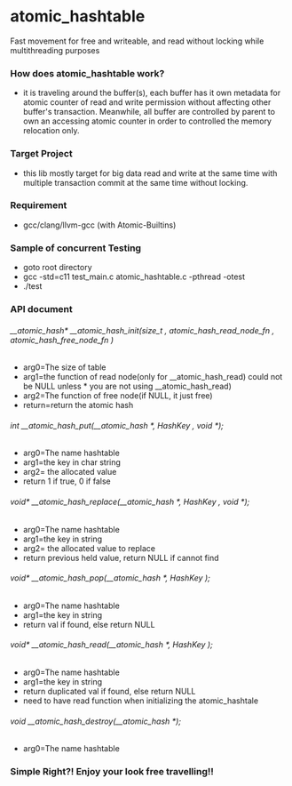 # atomic_hashtable
Fast movement for free and writeable, and read without locking while multithreading purposes

### How does atomic_hashtable work?
- it is traveling around the buffer(s), each buffer has it own metadata for atomic counter of read and write permission without affecting other buffer's transaction. Meanwhile, all buffer are controlled by parent to own an accessing atomic counter in order to controlled the memory relocation only. 

### Target Project
- this lib mostly target for big data read and write at the same time with multiple transaction commit at the same time without locking.

### Requirement
- gcc/clang/llvm-gcc (with Atomic-Builtins)


### Sample of concurrent Testing
- goto root directory
- gcc -std=c11 test_main.c atomic_hashtable.c -pthread -otest
- ./test

### API document
###### __atomic_hash* __atomic_hash_init(size_t , atomic_hash_read_node_fn , atomic_hash_free_node_fn )
* arg0=The size of table
* arg1=the function of read node(only for __atomic_hash_read) could not be NULL unless * you are not using __atomic_hash_read)
* arg2=The function of free node(if NULL, it just free)
* return=return the atomic hash

###### int __atomic_hash_put(__atomic_hash *, HashKey , void *);
* arg0=The name hashtable
* arg1=the key in char string
* arg2= the allocated value 
* return 1 if true, 0 if false

###### void* __atomic_hash_replace(__atomic_hash *, HashKey , void *);
* arg0=The name hashtable
* arg1=the key in string
* arg2= the allocated value to replace
* return previous held value, return NULL if cannot find

###### void* __atomic_hash_pop(__atomic_hash *, HashKey );
* arg0=The name hashtable
* arg1=the key in string
* return val if found, else return NULL 

###### void* __atomic_hash_read(__atomic_hash *, HashKey );
* arg0=The name hashtable
* arg1=the key in string
* return duplicated val if found, else return NULL 
* need to have read function when initializing the atomic_hashtale

###### void __atomic_hash_destroy(__atomic_hash *);
* arg0=The name hashtable

### Simple Right?! Enjoy your look free travelling!!

